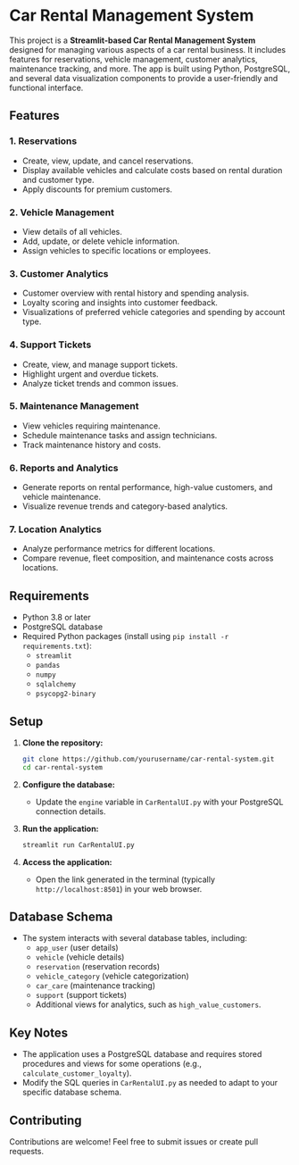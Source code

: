 # Car Rental Management System

This project is a **Streamlit-based Car Rental Management System** designed for managing various aspects of a car rental business. It includes features for reservations, vehicle management, customer analytics, maintenance tracking, and more. The app is built using Python, PostgreSQL, and several data visualization components to provide a user-friendly and functional interface.

## Features

### 1. **Reservations**
- Create, view, update, and cancel reservations.
- Display available vehicles and calculate costs based on rental duration and customer type.
- Apply discounts for premium customers.

### 2. **Vehicle Management**
- View details of all vehicles.
- Add, update, or delete vehicle information.
- Assign vehicles to specific locations or employees.

### 3. **Customer Analytics**
- Customer overview with rental history and spending analysis.
- Loyalty scoring and insights into customer feedback.
- Visualizations of preferred vehicle categories and spending by account type.

### 4. **Support Tickets**
- Create, view, and manage support tickets.
- Highlight urgent and overdue tickets.
- Analyze ticket trends and common issues.

### 5. **Maintenance Management**
- View vehicles requiring maintenance.
- Schedule maintenance tasks and assign technicians.
- Track maintenance history and costs.

### 6. **Reports and Analytics**
- Generate reports on rental performance, high-value customers, and vehicle maintenance.
- Visualize revenue trends and category-based analytics.

### 7. **Location Analytics**
- Analyze performance metrics for different locations.
- Compare revenue, fleet composition, and maintenance costs across locations.

## Requirements

- Python 3.8 or later
- PostgreSQL database
- Required Python packages (install using `pip install -r requirements.txt`):
  - `streamlit`
  - `pandas`
  - `numpy`
  - `sqlalchemy`
  - `psycopg2-binary`

## Setup

1. **Clone the repository:**
   ```bash
   git clone https://github.com/yourusername/car-rental-system.git
   cd car-rental-system
   ```

2. **Configure the database:**
   - Update the `engine` variable in `CarRentalUI.py` with your PostgreSQL connection details.

3. **Run the application:**
   ```bash
   streamlit run CarRentalUI.py
   ```

4. **Access the application:**
   - Open the link generated in the terminal (typically `http://localhost:8501`) in your web browser.

## Database Schema

- The system interacts with several database tables, including:
  - `app_user` (user details)
  - `vehicle` (vehicle details)
  - `reservation` (reservation records)
  - `vehicle_category` (vehicle categorization)
  - `car_care` (maintenance tracking)
  - `support` (support tickets)
  - Additional views for analytics, such as `high_value_customers`.

## Key Notes

- The application uses a PostgreSQL database and requires stored procedures and views for some operations (e.g., `calculate_customer_loyalty`).
- Modify the SQL queries in `CarRentalUI.py` as needed to adapt to your specific database schema.

## Contributing

Contributions are welcome! Feel free to submit issues or create pull requests.
